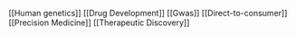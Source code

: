 [[Human genetics]]
[[Drug Development]]
[[Gwas]]
[[Direct-to-consumer]]
[[Precision Medicine]]
[[Therapeutic Discovery]]
